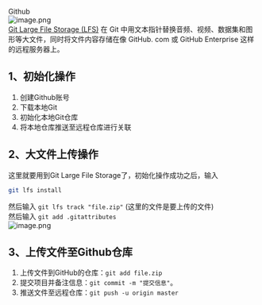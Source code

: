 Github<br />![image.png](https://cdn.nlark.com/yuque/0/2022/png/396745/1646893162265-64905cb1-84db-4842-bd1b-0faab110a3a0.png#clientId=u21156753-23f7-4&from=paste&height=713&id=udf11121d&originHeight=1783&originWidth=3802&originalType=binary&ratio=1&rotation=0&showTitle=false&size=392677&status=done&style=none&taskId=ubb056238-f692-4fc8-8272-25f89da445f&title=&width=1520.8)<br />[Git Large File Storage (LFS)](https://git-lfs.github.com/?utm_source=github_site&utm_medium=billing_upgrade_link&utm_campaign=gitlfs) 在 Git 中用文本指针替换音频、视频、数据集和图形等大文件，同时将文件内容存储在像 GitHub. com 或 GitHub Enterprise 这样的远程服务器上。
<a name="c5bvE"></a>
## 1、初始化操作

1. 创建Github账号
2. 下载本地Git
3. 初始化本地Git仓库
4. 将本地仓库推送至远程仓库进行关联
<a name="EpGnz"></a>
## 2、大文件上传操作
这里就要用到Git Large File Storage了，初始化操作成功之后，输入
```bash
git lfs install
```
然后输入 `git lfs track "file.zip"` (这里的文件是要上传的文件)<br />然后输入 `git add .gitattributes`<br />![image.png](https://cdn.nlark.com/yuque/0/2022/png/396745/1646275551047-863694d8-a4e9-46f6-b000-02ce961f361f.png#clientId=u1a4f645e-02a7-4&from=paste&height=302&id=u7acea738&originHeight=755&originWidth=3135&originalType=binary&ratio=1&rotation=0&showTitle=false&size=239995&status=done&style=shadow&taskId=u90c8bed5-f5ed-4a8d-a458-382cf4807e1&title=&width=1254)
<a name="VwmPE"></a>
## 3、上传文件至Github仓库

1. 上传文件到GitHub的仓库：`git add file.zip`
2. 提交项目并备注信息：`git commit -m "提交信息"`。
3. 推送文件至远程仓库：`git push -u origin master`
